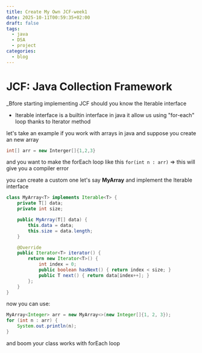 ```yaml
---
title: Create My Own JCF-week1
date: 2025-10-11T00:59:35+02:00
draft: false
tags:
  - java
  - DSA
  - project
categories:
  - blog
---
```

# JCF: Java Collection Framework

_Bfore starting implementing JCF should you know the Iterable<E> interface

- Iterable interface is a builtin interface in java it allow us using "for-each" loop thanks to Iterator method

let's take an example 
if you work with arrays in java and suppose you create an new array

```java
int[] arr = new Interger[]{1,2,3}
```
and you want to make the forEach loop like this ``` for(int n : arr) ``` => this will give you a compiler error

you can create a custom one let's say **MyArray** and implement the Iterable interface 

```java
class MyArray<T> implements Iterable<T> {
    private T[] data;
    private int size;

    public MyArray(T[] data) {
        this.data = data;
        this.size = data.length;
    }

    @Override
    public Iterator<T> iterator() {
        return new Iterator<T>() {
            int index = 0;
            public boolean hasNext() { return index < size; }
            public T next() { return data[index++]; }
        };
    }
}
```
now you can use:
```java
MyArray<Integer> arr = new MyArray<>(new Integer[]{1, 2, 3});
for (int n : arr) {
    System.out.println(n);
}
```
and boom your class works with forEach loop 